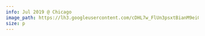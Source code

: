 ```yaml
---
info: Jul 2019 @ Chicago
image_path: https://lh3.googleusercontent.com/cDHL7w_FlUn3psxtBianM9eiGpayjdWirIRIQPrLRfsuMXU8BhrXEH2Qr_fLl5UpEplyUg07nl_Zy7dY0p0Gjfv5nfhs19gKtwxasSAiR4hCanFFn1dTU4fitJccN97wbMrNDWE37Q
size: p
---
```


